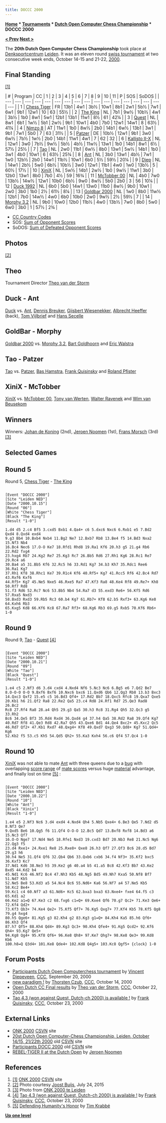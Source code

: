 ```yaml
---
title: DOCCC 2000
---
```

**[Home](Home "Home") * [Tournaments](Tournaments_and_Matches "Tournaments and Matches") * [Dutch Open Computer Chess Championship](Dutch_Open_Computer_Chess_Championship "Dutch Open Computer Chess Championship") * DOCCC 2000**

**[\< Prev](DOCCC_1999 "DOCCC 1999") [Next >](DOCCC_2001 "DOCCC 2001")**

The **20th Dutch Open Computer Chess Championship** took place at [Denksportcentrum](http://www.denksportcentrumleiden.nl/) [Leiden](https://en.wikipedia.org/wiki/Leiden). It was an eleven round [swiss tournament](https://en.wikipedia.org/wiki/Swiss-system_tournament) at two consecutive week ends, October 14-15 and 21-22, [2000](Timeline#2000 "Timeline").

## Final Standing

<a id="cite-note-1" href="#cite-ref-1">[1]</a>

|  #
|  Program
|  CC
|  1
|  2
|  3
|  4
|  5
|  6
|  7
|  8
|  9
|  10
|  11
|  P
|  SOS
|  SoDOS
|
| --- | --- | --- | --- | --- | --- | --- | --- | --- | --- | --- | --- | --- | --- | --- | --- | --- |
|  1
| [Chess Tiger](Chess_Tiger "Chess Tiger") |  FR
|  13b1
|  4w1
|  3b½
|  10w1
|  8b1
|  2w1
|  5b½
|  7w1
|  6w1
|  9b1
|  12w1
|  10
|  63
|  55½
|
|  2
| [The King](The_King "The King") |  NL
|  7b1
|  9w½
|  10b½
|  4w1
|  3b½
|  1b0
|  8w1
|  5w1
|  12b1
|  13b1
|  11w1
|  8½
|  61
|  42¼
|
|  3
| [Quest](Quest "Quest") |  NL
|  8w1
|  6b1
|  1w½
|  5b1
|  2w½
|  9b1
|  10w1
|  4b0
|  7b0
|  12w1
|  14w1
|  8
|  63½
|  41¼
|
|  4
| [Nimzo 8](Nimzo "Nimzo") |  AT
|  11w1
|  1b0
|  8w½
|  2b0
|  14b1
|  6w½
|  13b1
|  3w1
|  9b1
|  7w1
|  5b0
|  7
|  63
|  31½
|
|  5
| [Patzer](Patzer "Patzer") |  DE
|  10b½
|  12w1
|  9b1
|  3w0
|  6w½
|  7b½
|  1w½
|  2b0
|  14b1
|  11w1
|  4w1
|  7
|  62
|  32
|
|  6
| [Kallisto II-X](Kallisto "Kallisto") |  NL
|  12w1
|  3w0
|  7b½
|  9w½
|  5b½
|  4b½
|  11w½
|  13w1
|  1b0
|  14b1
|  8w1
|  6½
|  57½
|  25½
|
|  7
| [Tao](Tao "Tao") |  NL
|  2w0
|  11b1
|  6w½
|  8b0
|  13w1
|  5w½
|  14b1
|  1b0
|  3w1
|  4b0
|  10w1
|  6
|  63½
|  25¾
|
|  8
| [Ant](Ant "Ant") |  NL
|  3b0
|  13w1
|  4b½
|  7w1
|  1w0
|  12b½
|  2b0
|  14w1
|  11b½
|  10w1
|  6b0
|  5½
|  59½
|  20¼
|
|  9
| [Diep](Diep "Diep") |  NL
|  14w1
|  2b½
|  5w0
|  6b½
|  10b½
|  3w0
|  12w1
|  11b1
|  4w0
|  1w0
|  13b½
|  5
|  60½
|  17½
|
|  10
| [XiniX](XiniX "XiniX") |  NL
|  5w½
|  14b1
|  2w½
|  1b0
|  9w½
|  11w1
|  3b0
|  12b0
|  13w1
|  8b0
|  7b0
|  4½
|  59
|  16¾
|
|  11
| [McTobber 00](McTobber "McTobber") |  NL
|  4b0
|  7w0
|  13b½
|  14w½
|  12w1
|  10b0
|  6b½
|  9w0
|  8w½
|  5b0
|  2b0
|  3
|  56
|  10¼
|
|  12
| [Duck 1992](Duck "Duck") |  NL
|  6b0
|  5b0
|  14w1
|  13w0
|  11b0
|  8w½
|  9b0
|  10w1
|  2w0
|  3b0
|  1b0
|  2½
|  61½
|  8¼
|
|  13
| [Goldbar 2000](Goldbar "Goldbar") |  NL
|  1w0
|  8b0
|  11w½
|  12b1
|  7b0
|  14w½
|  4w0
|  6b0
|  10b0
|  2w0
|  9w½
|  2½
|  59½
|  7
|
|  14
| [Morphy 3.2](index.php?title=Morphy_NL&action=edit&redlink=1 "Morphy NL (page does not exist)") |  NL
|  9b0
|  10w0
|  12b0
|  11b½
|  4w0
|  13b½
|  7w0
|  8b0
|  5w0
|  6w0
|  3b0
|  1
|  57½
|  2¾
|

- [CC Country Codes](https://en.wikipedia.org/wiki/ISO_3166-1)
- SOS: [Sum of Opponent Scores](https://en.wikipedia.org/wiki/Buchholz_system)
- SoDOS: [Sum of Defeated Opponent Scores](https://en.wikipedia.org/wiki/Neustadtl_score)

## Photos

<a id="cite-note-2" href="#cite-ref-2">[2]</a>

## Theo

[](File:Theo2000.jpg)
Tournament Director [Theo van der Storm](Theo_van_der_Storm "Theo van der Storm")

## Duck - Ant

[](File:DuckAnt2000.jpg)
[Duck](Duck "Duck") vs. [Ant](Ant "Ant"), [Dennis Breuker](Dennis_Breuker "Dennis Breuker"), [Gijsbert Wiesenekker](Gijsbert_Wiesenekker "Gijsbert Wiesenekker"), [Albrecht Heeffer](Albrecht_Heeffer "Albrecht Heeffer") (back), [Tom Vijlbrief](Tom_Vijlbrief "Tom Vijlbrief") and [Hans Secelle](Hans_Secelle "Hans Secelle")

## GoldBar - Morphy

[](File:GoldBarMorphy2000.jpg)
[Goldbar 2000](Goldbar "Goldbar") vs. [Morphy 3.2](index.php?title=Morphy_NL&action=edit&redlink=1 "Morphy NL (page does not exist)"), [Bart Goldhoorn](Bart_Goldhoorn "Bart Goldhoorn") and [Eric Walstra](index.php?title=Eric_Walstra&action=edit&redlink=1 "Eric Walstra (page does not exist)")

## Tao - Patzer

[](File:TaoPatzer2000.jpg)
[Tao](Tao "Tao") vs. [Patzer](Patzer "Patzer"), [Bas Hamstra](Bas_Hamstra "Bas Hamstra"), [Frank Quisinsky](Frank_Quisinsky "Frank Quisinsky") and [Roland Pfister](Roland_Pfister "Roland Pfister")

## XiniX - McTobber

[](File:XinixMcTobber2000.jpg)
[XiniX](XiniX "XiniX") vs. [McTobber 00](McTobber "McTobber"), [Tony van Werten](Tony_van_Roon-Werten "Tony van Roon-Werten"), [Walter Ravenek](Walter_Ravenek "Walter Ravenek") and [Wim van Beusekom](Wim_van_Beusekom "Wim van Beusekom")

## Winners

[](http://old.csvn.nl/csvnp25.html)
Winners: [Johan de Koning](Johan_de_Koning "Johan de Koning") (2nd), [Jeroen Noomen](Jeroen_Noomen "Jeroen Noomen") (1st), [Frans Morsch](Frans_Morsch "Frans Morsch") (3rd) <a id="cite-note-3" href="#cite-ref-3">[3]</a>

## Selected Games

## Round 5

Round 5, [Chess Tiger](Chess_Tiger "Chess Tiger") - [The King](The_King "The King")

```

[Event "DOCCC 2000"]
[Site "Leiden NED"]
[Date "2000.10.15"]
[Round "06"]
[White "Chess Tiger"]
[Black "The King"]
[Result "1-0"]

1.d4 d5 2.c4 Bf5 3.cxd5 Bxb1 4.Qa4+ c6 5.dxc6 Nxc6 6.Rxb1 e5 7.Bd2 Qxd4 8.Qxd4 exd4
9.g3 Bb4 10.Bxb4 Nxb4 11.Bg2 Ne7 12.Bxb7 Rb8 13.Be4 f5 14.Bd3 Nxa2 15.Nf3 Nb4
16.Bc4 Nec6 17.O-O Ke7 18.Rfd1 Rhd8 19.Ra1 Kf6 20.h3 g5 21.g4 Rb6 22.Rd2 fxg4
23.hxg4 Rb7 24.Kg2 Re7 25.Kg3 Rc7 26.Bb5 Rd6 27.Rh1 Kg6 28.Rc1 Re7 29.Rc4 a6
30.Ba4 a5 31.Bb5 Kf6 32.Rc5 h6 33.Rd1 Kg7 34.b3 Kh7 35.Rdc1 Ree6 36.Ra1 Kg7
37.Rh1 Kf8 38.Rhc1 Ke7 39.R1c4 Kf6 40.Rf5+ Kg7 41.Rcc5 Rf6 42.Bc4 Rd7 43.Rxf6 Kxf6
44.Rf5+ Kg7 45.Ne5 Nxe5 46.Rxe5 Ra7 47.Kf3 Ra8 48.Ke4 Rf8 49.Re7+ Kh8 50.Rf7 Rd8
51.f3 Rd6 52.Rc7 Nc6 53.Bb5 Nb4 54.Ra7 d3 55.exd3 Re6+ 56.Kf5 Rd6 57.Rxa5 Nxd3
58.Bxd3 Rxd3 59.Rb5 Rc3 60.b4 Kg7 61.Rb7+ Kf8 62.b5 Rxf3+ 63.Kg6 Ke8 64.Kxh6 Rb3
65.Kxg5 Kd8 66.Kf6 Kc8 67.Ra7 Rf3+ 68.Kg6 Rb3 69.g5 Rxb5 70.Kf6 Rb6+ 1-0

```

## Round 9

Round 9, [Tao](Tao "Tao") - [Quest](Quest "Quest") <a id="cite-note-4" href="#cite-ref-4">[4]</a>

```

[Event "DOCCC 2000"]
[Site "Leiden NED"]
[Date "2000.10.21"]
[Round "09"]
[White "Tao"]
[Black "Quest"]
[Result "1-0"]

1.e4 c5 2.Nf3 d6 3.d4 cxd4 4.Nxd4 Nf6 5.Nc3 Nc6 6.Bg5 e6 7.Qd2 Be7
8.O-O-O O-O 9.Bxf6 Bxf6 10.Nxc6 bxc6 11.Qxd6 Qb6 12.Qg3 Rb8 13.b3 Bxc3
14.Qxc3 Qxf2 15.e5 c5 16.Bd3 Qf4+ 17.Rd2 Bb7 18.Qxc5 Rfc8 19.Qxa7 Qxe5 
20.Kb1 h6 21.Qf2 Ra8 22.Re2 Qa5 23.c4 Rd8 24.Rf1 Rd7 25.Qe3 Rad8 26.Bc2 
Rc8 27.Rf4 Ra8 28.a4 Qh5 29.g3 Qa5 30.h3 Rc8 31.Rg4 Qh5 32.Qc3 g5 33.Rh2
Bc6 34.Qe5 Bf3 35.Rd4 Rxd4 36.Qxd4 g4 37.h4 Qa5 38.Rd2 Ra8 39.Qf4 Kg7 
40.Rd7 Rf8 41.Qe3 Rd8 42.Ra7 Qh5 43.Qxe6 Bd1 44.Qe4 Bxc2+ 45.Kxc2 Qc5 
46.Rd7 Qf2+ 47.Kb1 Rxd7 48.Qxg4+ Kf8 49.Qxd7 Qxg3 50.Qd8+ Kg7 51.Qd4+ Kg6
52.Kb2 f5 53.c5 Kh5 54.Qd5 Qh2+ 55.Ka3 Kxh4 56.c6 Qf4 57.Qc4 1-0

```

## Round 10

[XiniX](XiniX "XiniX") was not able to mate [Ant](Ant "Ant") with three queens due to a [bug](Engine_Testing#bugs "Engine Testing") with overlapping [score range](Score#ValueRange "Score") of [mate scores](Score#MateScores "Score") versus huge [material](Material "Material") advantage, and finally lost on time <a id="cite-note-5" href="#cite-ref-5">[5]</a> :

```

[Event "DOCCC 2000"]
[Site "Leiden NED"]
[Date "2000.10.22"]
[Round "10"]
[White "Ant"]
[Black "Xinix"]
[Result "1-0"]

1.e4 e5 2.Nf3 Nc6 3.d4 exd4 4.Nxd4 Qh4 5.Nb5 Qxe4+ 6.Be3 Qe5 7.Nd2 d5 8.Nf3 Qe7
9.Qxd5 Be6 10.Qg5 f6 11.Qf4 O-O-O 12.Bc5 Qd7 13.Bxf8 Rxf8 14.Bd3 a6 15.Nc3 Qf7
16.O-O Nge7 17.Nd4 Ne5 18.Rfe1 Nxd3 19.cxd3 Bd7 20.Nb3 Re8 21.Nc5 Ng6 22.Qg3 f5
23.d4 Rxe1+ 24.Rxe1 Re8 25.Rxe8+ Qxe8 26.h3 Qf7 27.Qf3 Bc6 28.d5 Bd7 29.g3 h6
30.h4 Ne5 31.Qf4 Qf6 32.Qb4 Qb6 33.Qxb6 cxb6 34.f4 Nf3+ 35.Kf2 bxc5 36.Kxf3 Kc7
37.Nd1 Kd6 38.Ne3 h5 39.Ke2 g6 40.a4 b5 41.a5 Bc8 42.Kf3 Bb7 43.Ke2 Bxd5 44.Kd2 b4
45.Nd1 Kc6 46.Nf2 Bc4 47.Nh3 Kb5 48.Ng5 Bd5 49.Nh7 Kxa5 50.Nf8 Bf7 51.Nd7 Kb5
52.Ne5 Be8 53.Kd3 a5 54.Nc4 Bc6 55.Nd6+ Ka6 56.Nf7 a4 57.Ne5 Kb5 58.Kc2 Be4+
59.Kc1 c4 60.Nf7 a3 61.Nd6+ Kc5 62.bxa3 bxa3 63.Nxe4+ fxe4 64.f5 c3 65.Kd1 a2
66.Ke2 a1=Q 67.Ke3 c2 68.fxg6 c1=Q+ 69.Kxe4 Qf6 70.g7 Qc2+ 71.Ke3 Qe6+ 72.Kf4 Qd2+
73.Kf3 Qb3+ 74.Ke4 Qe2+ 75.Kf5 Qf7+ 76.Kg5 Qxg7+ 77.Kf4 Kb5 78.Kf5 Qg8 79.g4 hxg4
80.h5 Qge6+ 81.Kg5 g3 82.Kh4 g2 83.Kg3 g1=Q+ 84.Kh4 Ka5 85.h6 Qf6+ 86.Kh3 Qf4
87.h7 Qf5+ 88.Kh4 Qd4+ 89.Kg3 Qc3+ 90.Kh4 Qfe4+ 91.Kg5 Qcd2+ 92.Kf6 Qh4+ 93.Kg7 Qe5+
94.Kg8 Qg4+ 95.Kf8 Qf6+ 96.Ke8 Qh8+ 97.Ke7 Qhg7+ 98.Ke8 Qe3+ 99.Kd8 Kb6
100.h8=Q Q3d4+ 101.Ke8 Qde4+ 102.Kd8 Q4g5+ 103.Kc8 Qgf5+ {clock} 1-0

```

## Forum Posts

- [Participants Dutch Open Computerchess tournament](https://www.stmintz.com/ccc/index.php?id=130068) by [Vincent Diepeveen](Vincent_Diepeveen "Vincent Diepeveen"), [CCC](CCC "CCC"), September 20, 2000
- [new paradigm !](https://www.stmintz.com/ccc/index.php?id=133004) by [Thorsten Czub](Thorsten_Czub "Thorsten Czub"), [CCC](CCC "CCC"), October 14, 2000
- [Open Dutch CC Final results](https://www.stmintz.com/ccc/index.php?id=134518) by [Theo van der Storm](Theo_van_der_Storm "Theo van der Storm"), [CCC](CCC "CCC"), October 22, 2000
- [Tao 4.3 (won against Quest, Dutch-ch 2000) is available !](https://www.stmintz.com/ccc/index.php?id=134675) by [Frank Quisinsky](Frank_Quisinsky "Frank Quisinsky"), [CCC](CCC "CCC"), October 23, 2000

## External Links

- [ONK 2000](http://www.csvn.nl/index.php/historie/n-k-computerschaak/45-2000) [CSVN](CSVN "CSVN") site
- [20st Dutch Open Computer-Chess Championship, Leiden, October 14/15, 21/22th 2000](http://old.csvn.nl/docc00.html) old [CSVN](CSVN "CSVN") site
- [Participants DOCC 2000](http://old.csvn.nl/partic00.html) old [CSVN](CSVN "CSVN") site
- [REBEL-TIGER II at the Dutch Open](http://www.rebel.nl/dutch_00.htm) by [Jeroen Noomen](Jeroen_Noomen "Jeroen Noomen")

## References

1. <a id="cite-ref-1" href="#cite-note-1">[1]</a> [ONK 2000](http://www.csvn.nl/index.php/historie/n-k-computerschaak/45-2000) [CSVN](CSVN "CSVN") site
1. <a id="cite-ref-2" href="#cite-note-2">[2]</a> Photo courtesy [Joost Buijs](Joost_Buijs "Joost Buijs"), July 24, 2015
1. <a id="cite-ref-3" href="#cite-note-3">[3]</a> Photo from [ONK 2000 te Leiden](http://old.csvn.nl/csvnp25.html)
1. <a id="cite-ref-4" href="#cite-note-4">[4]</a> [Tao 4.3 (won against Quest, Dutch-ch 2000) is available !](https://www.stmintz.com/ccc/index.php?id=134675) by [Frank Quisinsky](Frank_Quisinsky "Frank Quisinsky"), [CCC](CCC "CCC"), October 23, 2000
1. <a id="cite-ref-5" href="#cite-note-5">[5]</a> [Defending Humanity's Honor](http://www.xs4all.nl/~timkr/chess2/honor.htm) by [Tim Krabbé](https://en.wikipedia.org/wiki/Tim_Krabb%C3%A9)

**[Up one level](Dutch_Open_Computer_Chess_Championship "Dutch Open Computer Chess Championship")**

